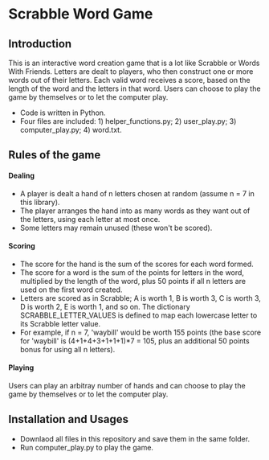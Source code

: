 # Scrabble Word Game
## Introduction
This is an interactive word creation game that is a lot like Scrabble or Words With Friends. Letters are dealt to players, who then construct one or more words out of their letters. Each valid word receives a score, based on the length of the word and the letters in that word. Users can choose to play the game by themselves or to let the computer play.
* Code is written in Python.
* Four files are included: 1) helper_functions.py; 2) user_play.py; 3) computer_play.py; 4) word.txt.

## Rules of the game
 
#### Dealing
* A player is dealt a hand of n letters chosen at random (assume n = 7 in this library).
* The player arranges the hand into as many words as they want out of the letters, using each letter at most once.
* Some letters may remain unused (these won't be scored).

#### Scoring
* The score for the hand is the sum of the scores for each word formed.
* The score for a word is the sum of the points for letters in the word, multiplied by the length of the word, plus 50 points
  if all n letters are used on the first word created.
* Letters are scored as in Scrabble; A is worth 1, B is worth 3, C is worth 3, D is worth 2, E is worth 1, and so on. The
  dictionary SCRABBLE_LETTER_VALUES is defined to map each lowercase letter to its Scrabble letter value.
* For example, if n = 7, 'waybill' would be worth 155 points (the base score for 'waybill' is (4+1+4+3+1+1+1)*7 = 105, plus
  an additional 50 points bonus for using all n letters).
  
#### Playing
 Users can play an arbitray number of hands and can choose to play the game by themselves or to let the computer play.

## Installation and Usages
* Downlaod all files in this repository and save them in the same folder.
* Run computer_play.py to play the game.
  
